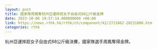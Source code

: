 ```yaml
---
layout: post
title: 國家隊周鳳奪杭州亞運摔跤女子自由式68公斤級金牌
date: 2023-10-06 19:57:14.000000000 +08:00
link: https://news.rthk.hk/rthk/ch/component/k2/1721862-20231006.htm
categories: rthk
---
```


杭州亞運摔跤女子自由式68公斤級決賽，國家隊選手周鳳奪得金牌。
